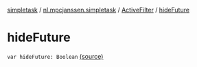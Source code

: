 [simpletask](../../index.md) / [nl.mpcjanssen.simpletask](../index.md) / [ActiveFilter](index.md) / [hideFuture](.)

# hideFuture

`var hideFuture: Boolean` [(source)](https://github.com/mpcjanssen/simpletask-android/blob/master/src/main/java/nl/mpcjanssen/simpletask/ActiveFilter.kt#L32)